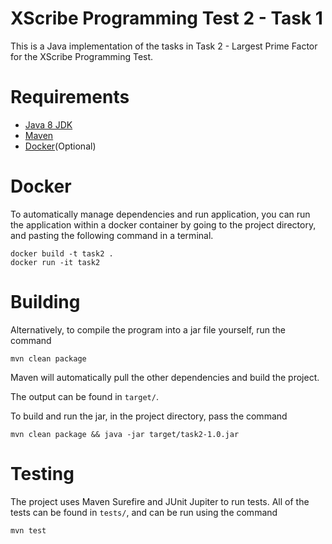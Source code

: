 # XScribe Programming Test 2 - Task 1
This is a Java implementation of the tasks in Task 2 - Largest Prime Factor
for the XScribe Programming Test.

# Requirements
- [Java 8 JDK](https://www.java.com/download/ie_manual.jsp)
- [Maven](https://maven.apache.org/download.cgi)
- [Docker](https://docs.docker.com/get-docker/)(Optional)

# Docker
To automatically manage dependencies and run application, you can run the application
within a docker container by going to the project directory, 
and pasting the following command in a terminal.

```
docker build -t task2 .
docker run -it task2
```

# Building

Alternatively, to compile the program into a jar file yourself,
run the command
```
mvn clean package
```


Maven will automatically pull the other dependencies and build the project.

The output can be found in `target/`.


To build and run the jar, in the project directory, pass the command
```
mvn clean package && java -jar target/task2-1.0.jar
```

# Testing
The project uses Maven Surefire and JUnit Jupiter to run tests.
All of the tests can be found in `tests/`, and can be run using the command
```
mvn test
```
